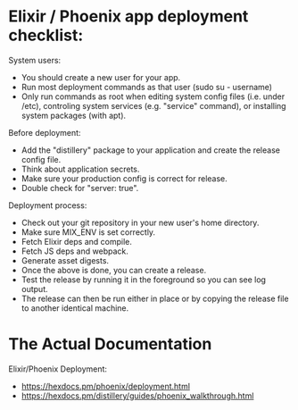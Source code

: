
# Elixir / Phoenix app deployment checklist:

System users:

 - You should create a new user for your app.
 - Run most deployment commands as that user (sudo su - username)
 - Only run commands as root when editing system config files (i.e. under /etc),
   controling system services (e.g. "service" command), or installing system
   packages (with apt).

Before deployment:

 - Add the "distillery" package to your application and create the release
   config file.
 - Think about application secrets.
 - Make sure your production config is correct for release.
 - Double check for "server: true".
 
Deployment process:

 - Check out your git repository in your new user's home directory.
 - Make sure MIX_ENV is set correctly.
 - Fetch Elixir deps and compile.
 - Fetch JS deps and webpack.
 - Generate asset digests.
 - Once the above is done, you can create a release.
 - Test the release by running it in the foreground so you can see
   log output.
 - The release can then be run either in place or by copying the
   release file to another identical machine.

# The Actual Documentation

Elixir/Phoenix Deployment:

 - https://hexdocs.pm/phoenix/deployment.html
 - https://hexdocs.pm/distillery/guides/phoenix_walkthrough.html


